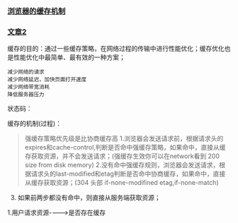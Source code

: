 ### [浏览器的缓存机制](https://github.com/ljianshu/Blog/issues/23)

### [文章2](https://zhuanlan.zhihu.com/p/60950750)

缓存的目的：通过一些缓存策略，在网络过程的传输中进行性能优化；缓存优化也是性能优化中最简单、最有效的一种方案；

```
减少网络的请求
减少网络延迟，加快页面打开速度
减少网络带宽消耗
降低服务器压力
```

状态码：

缓存的机制(过程)：
>强缓存策略优先级是比协商缓存高
1.浏览器会发送请求前，根据请求头的expires和cache-control,判断是否命中强缓存策略，如果命中，直接从缓存获取资源，并不会发送请求；(强缓存生效你可以在network看到 200 size from disk memory)
2.没有命中强缓存规则，浏览器会发送请求，根据请求头的last-modified和etag判断是否命中协商缓存，如果命中，直接从缓存获取资源；(304 头部 if-none-modifined etag,if-none-match)
3. 如果前两步都没有命中，则直接从服务端获取资源；
   
1.用户请求资源---->是否存在缓存